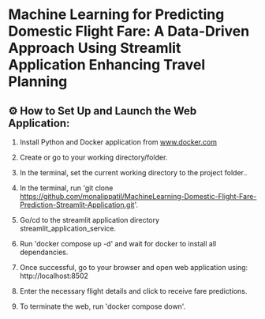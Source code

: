 # Machine Learning for Predicting Domestic Flight Fare: A Data-Driven Approach Using Streamlit Application Enhancing Travel Planning

## ⚙️ How to Set Up and Launch the Web Application:

1. Install Python and Docker application from www.docker.com

2. Create or go to your working directory/folder.

3. In the terminal, set the current working directory to the project folder..

4. In the terminal, run 'git clone https://github.com/monalippatil/MachineLearning-Domestic-Flight-Fare-Prediction-Streamlit-Application.git'.

5. Go/cd to the streamlit application directory streamlit_application_service.

6. Run 'docker compose up -d' and wait for docker to install all dependancies.

7. Once successful, go to your browser and open web application using: http://localhost:8502  

8. Enter the necessary flight details and click to receive fare predictions.

9. To terminate the web, run 'docker compose down'.
